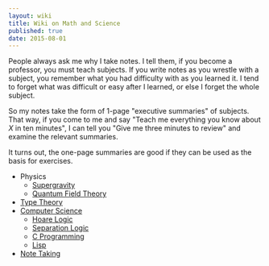 ```yaml
---
layout: wiki
title: Wiki on Math and Science
published: true
date: 2015-08-01
---
```


People always ask me why I take notes. I tell them, if you become a
professor, you must teach subjects. If you write notes as you wrestle
with a subject, you remember what you had difficulty with as you learned
it. I tend to forget what was difficult or easy after I learned, or else
I forget the whole subject.

So my notes take the form of 1-page "executive summaries" of
subjects. That way, if you come to me and say "Teach me everything you
know about *X* in ten minutes", I can tell you "Give me three minutes to
review" and examine the relevant summaries.

It turns out, the one-page summaries are good if they can be used as the
basis for exercises.

- Physics
  - [Supergravity](./sugra/)
  - [Quantum Field Theory](./qft/)
- [Type Theory](./type-theory/)
- [Computer Science](./comp-sci/)
  - [Hoare Logic](./comp-sci/hoare-logic/)
  - [Separation Logic](./comp-sci/separation-logic/)
  - [C Programming](./comp-sci/c/)
  - [Lisp](./comp-sci/lisp/)
- [Note Taking](./note-taking/)